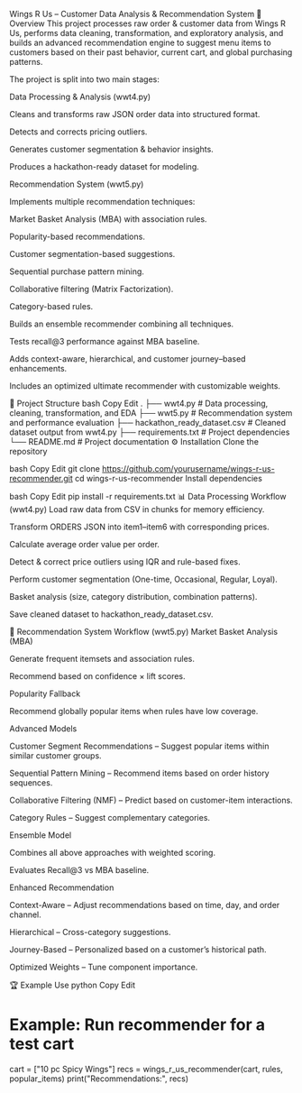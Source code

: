 Wings R Us – Customer Data Analysis & Recommendation System
📌 Overview
This project processes raw order & customer data from Wings R Us, performs data cleaning, transformation, and exploratory analysis, and builds an advanced recommendation engine to suggest menu items to customers based on their past behavior, current cart, and global purchasing patterns.

The project is split into two main stages:

Data Processing & Analysis (wwt4.py)

Cleans and transforms raw JSON order data into structured format.

Detects and corrects pricing outliers.

Generates customer segmentation & behavior insights.

Produces a hackathon-ready dataset for modeling.

Recommendation System (wwt5.py)

Implements multiple recommendation techniques:

Market Basket Analysis (MBA) with association rules.

Popularity-based recommendations.

Customer segmentation-based suggestions.

Sequential purchase pattern mining.

Collaborative filtering (Matrix Factorization).

Category-based rules.

Builds an ensemble recommender combining all techniques.

Tests recall@3 performance against MBA baseline.

Adds context-aware, hierarchical, and customer journey–based enhancements.

Includes an optimized ultimate recommender with customizable weights.

📂 Project Structure
bash
Copy
Edit
.
├── wwt4.py                # Data processing, cleaning, transformation, and EDA
├── wwt5.py                # Recommendation system and performance evaluation
├── hackathon_ready_dataset.csv   # Cleaned dataset output from wwt4.py
├── requirements.txt       # Project dependencies
└── README.md              # Project documentation
⚙️ Installation
Clone the repository

bash
Copy
Edit
git clone https://github.com/yourusername/wings-r-us-recommender.git
cd wings-r-us-recommender
Install dependencies

bash
Copy
Edit
pip install -r requirements.txt
📊 Data Processing Workflow (wwt4.py)
Load raw data from CSV in chunks for memory efficiency.

Transform ORDERS JSON into item1–item6 with corresponding prices.

Calculate average order value per order.

Detect & correct price outliers using IQR and rule-based fixes.

Perform customer segmentation (One-time, Occasional, Regular, Loyal).

Basket analysis (size, category distribution, combination patterns).

Save cleaned dataset to hackathon_ready_dataset.csv.

🤖 Recommendation System Workflow (wwt5.py)
Market Basket Analysis (MBA)

Generate frequent itemsets and association rules.

Recommend based on confidence × lift scores.

Popularity Fallback

Recommend globally popular items when rules have low coverage.

Advanced Models

Customer Segment Recommendations – Suggest popular items within similar customer groups.

Sequential Pattern Mining – Recommend items based on order history sequences.

Collaborative Filtering (NMF) – Predict based on customer-item interactions.

Category Rules – Suggest complementary categories.

Ensemble Model

Combines all above approaches with weighted scoring.

Evaluates Recall@3 vs MBA baseline.

Enhanced Recommendation

Context-Aware – Adjust recommendations based on time, day, and order channel.

Hierarchical – Cross-category suggestions.

Journey-Based – Personalized based on a customer’s historical path.

Optimized Weights – Tune component importance.

🏆 Example Use
python
Copy
Edit
# Example: Run recommender for a test cart
cart = ["10 pc Spicy Wings"]
recs = wings_r_us_recommender(cart, rules, popular_items)
print("Recommendations:", recs)
